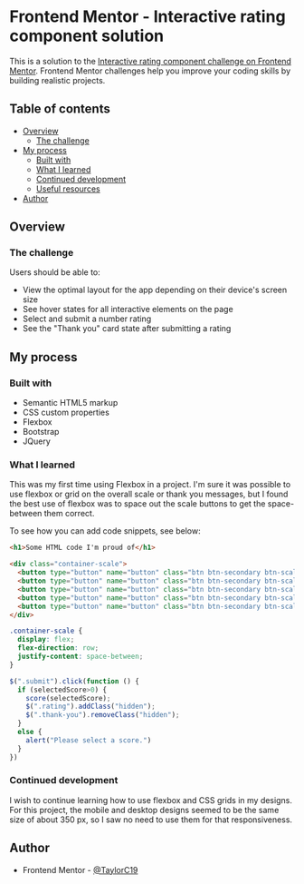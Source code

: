 # Frontend Mentor - Interactive rating component solution

This is a solution to the [Interactive rating component challenge on Frontend Mentor](https://www.frontendmentor.io/challenges/interactive-rating-component-koxpeBUmI). Frontend Mentor challenges help you improve your coding skills by building realistic projects.

## Table of contents

- [Overview](#overview)
  - [The challenge](#the-challenge)
- [My process](#my-process)
  - [Built with](#built-with)
  - [What I learned](#what-i-learned)
  - [Continued development](#continued-development)
  - [Useful resources](#useful-resources)
- [Author](#author)

## Overview

### The challenge

Users should be able to:

- View the optimal layout for the app depending on their device's screen size
- See hover states for all interactive elements on the page
- Select and submit a number rating
- See the "Thank you" card state after submitting a rating

## My process

### Built with

- Semantic HTML5 markup
- CSS custom properties
- Flexbox
- Bootstrap
- JQuery

### What I learned

This was my first time using Flexbox in a project. I'm sure it was possible to use flexbox or grid on the overall scale or thank you messages, but I found the best use of flexbox was to space out the scale buttons to get the space-between them correct.

To see how you can add code snippets, see below:

```html
<h1>Some HTML code I'm proud of</h1>

<div class="container-scale">
  <button type="button" name="button" class="btn btn-secondary btn-scale item" id="1">1</button>
  <button type="button" name="button" class="btn btn-secondary btn-scale item" id="2">2</button>
  <button type="button" name="button" class="btn btn-secondary btn-scale item" id="3">3</button>
  <button type="button" name="button" class="btn btn-secondary btn-scale item" id="4">4</button>
  <button type="button" name="button" class="btn btn-secondary btn-scale item" id="5">5</button>
</div>
```
```css
.container-scale {
  display: flex;
  flex-direction: row;
  justify-content: space-between;
}
```
```js
$(".submit").click(function () {
  if (selectedScore>0) {
    score(selectedScore);
    $(".rating").addClass("hidden");
    $(".thank-you").removeClass("hidden");
  }
  else {
    alert("Please select a score.")
  }
})
```

### Continued development

I wish to continue learning how to use flexbox and CSS grids in my designs. For this project, the mobile and desktop designs seemed to be the same size of about 350 px, so I saw no need to use them for that responsiveness.

## Author

- Frontend Mentor - [@TaylorC19](https://www.frontendmentor.io/profile/TaylorC19)
